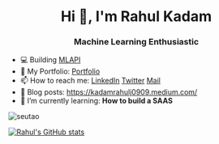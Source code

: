 <h1 align="center">Hi 👋, I'm Rahul Kadam</h1>
<h3 align="center">Machine Learning Enthusiastic</h3>


- 💻 Building [MLAPI](https://visionapi.space/)
- 🔭 My Portfolio: [Portfolio](https://rahulkadam.super.site/)
- 📫 How to reach me: [LinkedIn](https://www.linkedin.com/in/rahuljkadam/) [Twitter](https://twitter.com/rahul_jalindar) [Mail](kadamrahulj0909@gmail.com)
- 📘 Blog posts: https://kadamrahulj0909.medium.com/
- 🌱 I’m currently learning: **How to build a SAAS**


<p align="left"> <img src="https://komarev.com/ghpvc/?username=RAHUL-KAD" alt="seutao" /> </p>

[![Rahul's GitHub stats](https://github-readme-stats.vercel.app/api?username=RAHUL-KAD&show_icons=true&theme=radical)](https://github.com/anuraghazra/github-readme-stats)

<!--
**RAHUL-KAD/RAHUL-KAD** is a ✨ _special_ ✨ repository because its `README.md` (this file) appears on your GitHub profile.

Here are some ideas to get you started:

- 🔭 I’m currently working on ...
- 🌱 I’m currently learning ...
- 👯 I’m looking to collaborate on ...
- 🤔 I’m looking for help with ...
- 💬 Ask me about ...
-  How to reach me: ...
- 😄 Pronouns: ...
- ⚡ Fun fact: ...
-->
